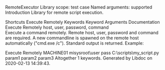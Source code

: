 RemoteExecutor
Library scope:	test case
Named arguments:	supported
Introduction
Library for remote script execution.

Shortcuts
Execute Remotely
Keywords
Keyword	Arguments	Documentation
Execute Remotely	host, user, password, command	
Execute a command remotely. Remote host, user, password and command are required. A new commandline is spawned on the remote host automatically ("cmd.exe /c"). Standard output is returned. Example:

Execute Remotely	MACHINE01	misysroot\user	pass	C:\scripts\my_script.py param1 param2 param3
Altogether 1 keywords.
Generated by Libdoc on 2020-02-13 14:39:43.

